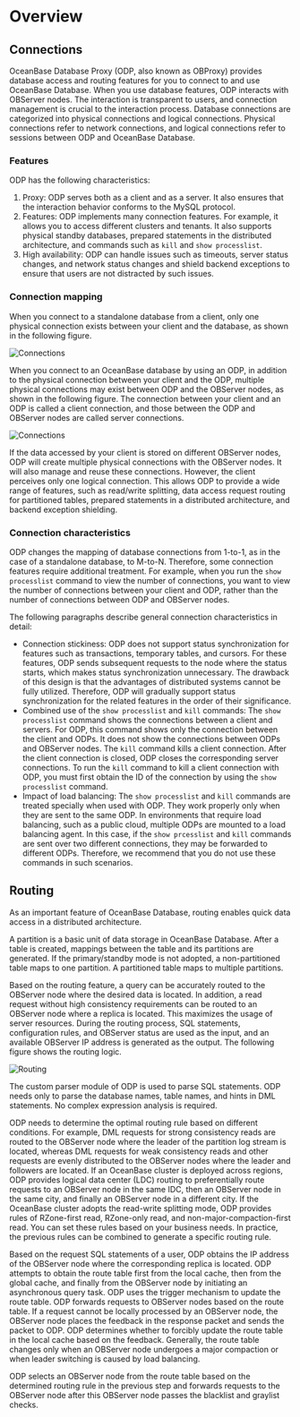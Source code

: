 # Overview

## Connections

OceanBase Database Proxy (ODP, also known as OBProxy) provides database access and routing features for you to connect to and use OceanBase Database. When you use database features, ODP interacts with OBServer nodes. The interaction is transparent to users, and connection management is crucial to the interaction process.
Database connections are categorized into physical connections and logical connections. Physical connections refer to network connections, and logical connections refer to sessions between ODP and OceanBase Database.

### Features

ODP has the following characteristics:

1. Proxy: ODP serves both as a client and as a server. It also ensures that the interaction behavior conforms to the MySQL protocol.
2. Features: ODP implements many connection features. For example, it allows you to access different clusters and tenants. It also supports physical standby databases, prepared statements in the distributed architecture, and commands such as `kill` and `show processlist`.
3. High availability: ODP can handle issues such as timeouts, server status changes, and network status changes and shield backend exceptions to ensure that users are not distracted by such issues.

### Connection mapping

When you connect to a standalone database from a client, only one physical connection exists between your client and the database, as shown in the following figure.

![Connections](https://obbusiness-private.oss-cn-shanghai.aliyuncs.com/doc/img/observer-enterprise/V4.1.0/reference/read-write-splitting/2023-03-06%2017%2016%2028.png)

When you connect to an OceanBase database by using an ODP, in addition to the physical connection between your client and the ODP, multiple physical connections may exist between ODP and the OBServer nodes, as shown in the following figure.
The connection between your client and an ODP is called a client connection, and those between the ODP and OBServer nodes are called server connections.

![Connections](https://obbusiness-private.oss-cn-shanghai.aliyuncs.com/doc/img/observer-enterprise/V4.1.0/reference/read-write-splitting/2023-03-06%2017%2020%2029.png)

If the data accessed by your client is stored on different OBServer nodes, ODP will create multiple physical connections with the OBServer nodes. It will also manage and reuse these connections. However, the client perceives only one logical connection. This allows ODP to provide a wide range of features, such as read/write splitting, data access request routing for partitioned tables, prepared statements in a distributed architecture, and backend exception shielding.

### Connection characteristics

ODP changes the mapping of database connections from 1-to-1, as in the case of a standalone database, to M-to-N. Therefore, some connection features require additional treatment.
For example, when you run the `show processlist` command to view the number of connections, you want to view the number of connections between your client and ODP, rather than the number of connections between ODP and OBServer nodes.

The following paragraphs describe general connection characteristics in detail:

* Connection stickiness: ODP does not support status synchronization for features such as transactions, temporary tables, and cursors. For these features, ODP sends subsequent requests to the node where the status starts, which makes status synchronization unnecessary. The drawback of this design is that the advantages of distributed systems cannot be fully utilized. Therefore, ODP will gradually support status synchronization for the related features in the order of their significance.
* Combined use of the `show processlist` and `kill` commands: The `show processlist` command shows the connections between a client and servers. For ODP, this command shows only the connection between the client and ODPs. It does not show the connections between ODPs and OBServer nodes. The `kill` command kills a client connection. After the client connection is closed, ODP closes the corresponding server connections. To run the `kill` command to kill a client connection with ODP, you must first obtain the ID of the connection by using the `show processlist` command.
* Impact of load balancing: The `show processlist` and `kill` commands are treated specially when used with ODP. They work properly only when they are sent to the same ODP. In environments that require load balancing, such as a public cloud, multiple ODPs are mounted to a load balancing agent. In this case, if the `show prcesslist` and `kill` commands are sent over two different connections, they may be forwarded to different ODPs. Therefore, we recommend that you do not use these commands in such scenarios.

## Routing

As an important feature of OceanBase Database, routing enables quick data access in a distributed architecture.

A partition is a basic unit of data storage in OceanBase Database. After a table is created, mappings between the table and its partitions are generated. If the primary/standby mode is not adopted, a non-partitioned table maps to one partition. A partitioned table maps to multiple partitions.

Based on the routing feature, a query can be accurately routed to the OBServer node where the desired data is located. In addition, a read request without high consistency requirements can be routed to an OBServer node where a replica is located. This maximizes the usage of server resources. During the routing process, SQL statements, configuration rules, and OBServer status are used as the input, and an available OBServer IP address is generated as the output. The following figure shows the routing logic.

![Routing](https://help-static-aliyun-doc.aliyuncs.com/assets/img/zh-CN/6972700461/p369025.jpg)

The custom parser module of ODP is used to parse SQL statements. ODP needs only to parse the database names, table names, and hints in DML statements. No complex expression analysis is required.

ODP needs to determine the optimal routing rule based on different conditions. For example, DML requests for strong consistency reads are routed to the OBServer node where the leader of the partition log stream is located, whereas DML requests for weak consistency reads and other requests are evenly distributed to the OBServer nodes where the leader and followers are located. If an OceanBase cluster is deployed across regions, ODP provides logical data center (LDC) routing to preferentially route requests to an OBServer node in the same IDC, then an OBServer node in the same city, and finally an OBServer node in a different city. If the OceanBase cluster adopts the read-write splitting mode, ODP provides rules of RZone-first read, RZone-only read, and non-major-compaction-first read. You can set these rules based on your business needs. In practice, the previous rules can be combined to generate a specific routing rule.

Based on the request SQL statements of a user, ODP obtains the IP address of the OBServer node where the corresponding replica is located. ODP attempts to obtain the route table first from the local cache, then from the global cache, and finally from the OBServer node by initiating an asynchronous query task. ODP uses the trigger mechanism to update the route table. ODP forwards requests to OBServer nodes based on the route table. If a request cannot be locally processed by an OBServer node, the OBServer node places the feedback in the response packet and sends the packet to ODP. ODP determines whether to forcibly update the route table in the local cache based on the feedback. Generally, the route table changes only when an OBServer node undergoes a major compaction or when leader switching is caused by load balancing.

ODP selects an OBServer node from the route table based on the determined routing rule in the previous step and forwards requests to the OBServer node after this OBServer node passes the blacklist and graylist checks.
